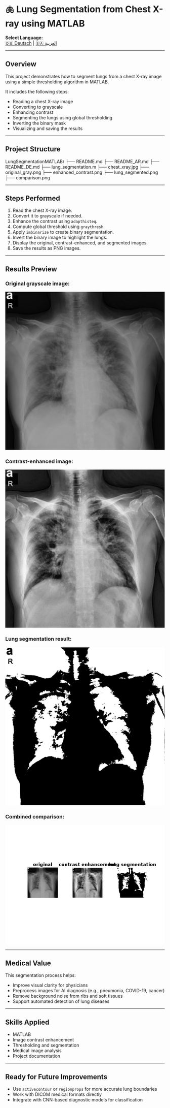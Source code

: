 # 🫁 Lung Segmentation from Chest X-ray using MATLAB

 **Select Language:**  
[🇩🇪 Deutsch](README_DE.md) | [🇸🇦 العربية](README_AR.md)

---

##  Overview

This project demonstrates how to segment lungs from a chest X-ray image using a simple thresholding algorithm in MATLAB.

It includes the following steps:
- Reading a chest X-ray image
- Converting to grayscale
- Enhancing contrast
- Segmenting the lungs using global thresholding
- Inverting the binary mask
- Visualizing and saving the results

---

##  Project Structure


LungSegmentationMATLAB/
├── README.md
├── README_AR.md
├── README_DE.md
├── lung_segmentation.m
├── chest_xray.jpg
├── original_gray.png
├── enhanced_contrast.png
├── lung_segmented.png
├── comparison.png


---

##  Steps Performed

1. Read the chest X-ray image.
2. Convert it to grayscale if needed.
3. Enhance the contrast using `adapthisteq`.
4. Compute global threshold using `graythresh`.
5. Apply `imbinarize` to create binary segmentation.
6. Invert the binary image to highlight the lungs.
7. Display the original, contrast-enhanced, and segmented images.
8. Save the results as PNG images.

---

##  Results Preview

### Original grayscale image:
![original](original_gray.png)

### Contrast-enhanced image:
![contrast](enhanced_contrast.png)

### Lung segmentation result:
![segmented](lung_segmented.png)

### Combined comparison:
![comparison](comparison.png)

---

##  Medical Value

This segmentation process helps:
- Improve visual clarity for physicians
- Preprocess images for AI diagnosis (e.g., pneumonia, COVID-19, cancer)
- Remove background noise from ribs and soft tissues
- Support automated detection of lung diseases

---

##  Skills Applied

- MATLAB
- Image contrast enhancement
- Thresholding and segmentation
- Medical image analysis
- Project documentation

---

##  Ready for Future Improvements

- Use `activecontour` or `regionprops` for more accurate lung boundaries
- Work with DICOM medical formats directly
- Integrate with CNN-based diagnostic models for classification 

